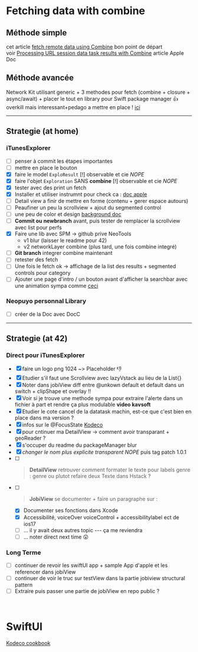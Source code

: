 # Fetching data with combine

## Méthode simple

cet article [fetch remote data using Combine](https://cedricbahirwe.hashnode.dev/fetch-remote-data-using-combine) bon point de départ  
voir [Processing URL session data task results with Combine](https://developer.apple.com/documentation/foundation/urlsession/processing_url_session_data_task_results_with_combine) article Apple Doc

## Méthode avancée

Network Kit utilisant generic + 3 methodes pour fetch (combine + closure + async/await) + placer le tout en library pour Swift package manager 👍 overkill mais interessant+pedago a mettre en place !
[ici](https://sabapathy7.medium.com/how-to-create-a-network-layer-for-your-ios-app-623f99161677)

---

## Strategie (at home)

### **iTunesExplorer**

- [ ] penser à commit les étapes importantes
- [ ] mettre en place le bouton
- [X] faire le model `ExploResult` [!] observable et cie *NOPE*
- [X] faire l'objet `Exploration` SANS **combine** [!] observable et cie *NOPE*
- [X] tester avec des print un fetch
- [X] Installer et utiliser instrumnt pour check ca : [doc apple](https://developer.apple.com/documentation/foundation/url_loading_system/analyzing_http_traffic_with_instruments)
- [ ] Detail view a finir de mettre en forme (contenu + gerer espace autours)
- [ ] Peaufiner un peu la scrollview + ajout du segmented control
- [ ] une peu de color et design [background doc](https://developer.apple.com/documentation/swiftui/adding-a-background-to-your-view)
- [ ] **Commit ou newbranch** avant, puis tester de remplacer la scrollview avec list pour perfs
- [X] Faire une lib avec SPM -> github prive NeoTools 
  - v1 blur (laisser le readme pour 42)
  - v2 networkLayer combine (plus tard, une fois combine integré)
- [ ] **Git branch** integrer combine maintenant
- [ ] retester des fetch
- [ ] Une fois le fetch ok -> affichage de la list des results + segmented controls pour category
- [ ] Ajouter une page d'intro / un bouton avant d'afficher la searchbar avec une animation sympa comme [ceci](https://www.hackingwithswift.com/quick-start/swiftui/how-to-dynamically-adjust-the-appearance-of-a-view-based-on-its-size-and-location)

### **Neopuyo personnal Library**

- [ ] créer de la Doc avec DocC

---

## Strategie (at 42)

### **Direct pour iTunesExplorer**

- [X] faire un logo png 1024 ~> Placeholder 👎
- [X] Etudier s'il faut une Scrollview avec lazyVstack au lieu de la List{} 
- [X] Noter dans jobiView diff entre @unkown default et default dans un switch + clipShape et overlay !!
- [X] Voir si je trouve une methode sympa pour extraire l'alerte dans un fichier à part et rendre ça plus modulable **video kavsoft**
- [X] Etudier le cote cancel de la datatask machin, est-ce que c'est bien en place dans ma version ?
- [X] infos sur le @FocusState [Kodeco](https://www.kodeco.com/31569019-focus-management-in-swiftui-getting-started)
- [X] pour cntinuer ma DetailView -> comment avoir transparant + geoReader ?
- [X] s'occuper du readme du packageManager blur
- [X] *changer le nom plus explicite transparent NOPE* puis tag patch 1.0.1
- [ ] > **DetailView** retrouver comment formater le texte pour labels genre : genre ou plutot refaire deux Texte dans Hstack  ?
- [ ] > **JobiView** se documenter + faire un paragraphe sur :
  - [X] Documenter ses fonctions dans Xcode
  - [X] Accessibilité, voiceOver voiceControl + accessibilitylabel ect de ios17
  - [ ] ... il y avait deux autres topic --- ça me reviendra
  - [ ] ... noter direct next time 😲

### **Long Terme**

- [ ] continuer de revoir les swiftUI app + sample App d'apple et les referencer dans jobiView
- [ ] continuer de voir le truc sur testView dans la partie jobiview structural pattern
- [ ] Extraire puis passer une partie de jobiView en repo public ?

<br/>

# SwiftUI

[Kodeco cookbook](https://www.kodeco.com/books/swiftui-cookbook)
